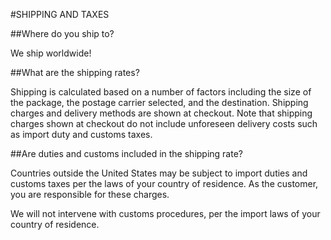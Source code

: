 #SHIPPING AND TAXES

##Where do you ship to?

We ship worldwide! 

##What are the shipping rates?

Shipping is calculated based on a number of factors including the size of the package, the postage carrier selected, and the destination. Shipping charges and delivery methods are shown at checkout. Note that shipping charges shown at checkout do not include unforeseen delivery costs such as import duty and customs taxes.

##Are duties and customs included in the shipping rate?

Countries outside the United States may be subject to import duties and customs taxes per the laws of your country of residence. As the customer, you are responsible for these charges.

We will not intervene with customs procedures, per the import laws of your country of residence.
